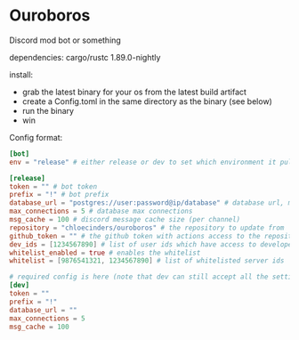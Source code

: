# Ouroboros

Discord mod bot or something

dependencies:
cargo/rustc 1.89.0-nightly

install:
- grab the latest binary for your os from the latest build artifact
- create a Config.toml in the same directory as the binary (see below)
- run the binary
- win

Config format:
```toml
[bot]
env = "release" # either release or dev to set which environment it pulls from

[release]
token = "" # bot token
prefix = "!" # bot prefix
database_url = "postgres://user:password@ip/database" # database url, must be postgres
max_connections = 5 # database max connections
msg_cache = 100 # discord message cache size (per channel)
repository = "chloecinders/ouroboros" # the repository to update from
github_token = "" # the github token with actions access to the repository in case its private
dev_ids = [1234567890] # list of user ids which have access to developer commands
whitelist_enabled = true # enables the whitelist
whitelist = [9876541321, 1234567890] # list of whitelisted server ids

# required config is here (note that dev can still accept all the settings above)
[dev]
token = ""
prefix = "!"
database_url = ""
max_connections = 5
msg_cache = 100
```
